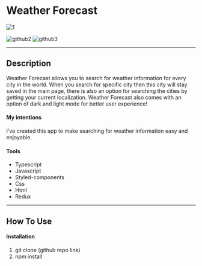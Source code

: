 # Weather Forecast


![1](https://user-images.githubusercontent.com/46655309/127913807-4d7fd8d8-c8cb-4c03-a088-beadb5342b13.JPG)







![github2](https://user-images.githubusercontent.com/46655309/128707878-38c9e430-192f-4f24-a2e7-7a7a9dfcb07a.JPG)
![github3](https://user-images.githubusercontent.com/46655309/128707879-d2639de2-34d5-4350-92aa-32f286c20e2b.JPG)







------------------------------------------------------------------------------------------------------------------------------




## Description

Weather Forecast allows you to search for weather information for every city in the world. When you search for specific city then this city will stay saved in the main page, there is also an option for searching the cities by getting your current localization. Weather Forecast also comes with an option of dark and light mode for better user experience! 


#### My intentions

I've created this app to make searching for weather information easy and enjoyable.


#### Tools

- Typescript
- Javascript
- Styled-components
- Css
- Html
- Redux


---

## How To Use


#### Installation

1. git clone (github repo link)
2. npm install 
